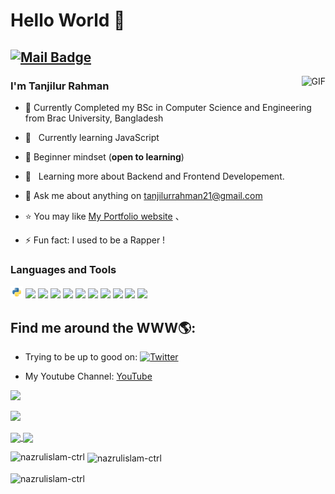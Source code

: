 
# Hello World 👋
 [![Mail Badge](https://img.shields.io/badge/-tanjilurrahman21@gmail.com-c14438?style=flat-square&logo=Gmail&logoColor=white&link=mailto:tanjilurrahman21@gmail.com)](mailto:tanjilurrahman21@gmail.com)
---
<img align="right" alt="GIF" src="https://raw.githubusercontent.com/haoruilee/haoruilee/master/pic/pusheencode.gif" />

### I'm Tanjilur Rahman 

- 🔭 Currently Completed my BSc in Computer Science and Engineering from Brac University, Bangladesh
- 💼 &nbsp; Currently learning JavaScript
- :apple: Beginner mindset (**open to learning**)

- 🌱 &nbsp; Learning more about Backend and Frontend Developement.
- 💬 Ask me about anything on tanjilurrahman21@gmail.com
- :star: You may like [My Portfolio website](http://tanjilurjdot.pythonanywhere.com/) 、 
- ⚡ Fun fact: I used to be a Rapper !

### Languages and Tools

<code><img height="20" src="https://raw.githubusercontent.com/github/explore/80688e429a7d4ef2fca1e82350fe8e3517d3494d/topics/python/python.png"></code>
<code><img height="20" src="https://static.djangoproject.com/img/logos/django-logo-positive.svg"></code>
<code><img height="20" src="https://upload.wikimedia.org/wikipedia/commons/6/6a/JavaScript-logo.png"></code>
<code><img height="20" src="https://upload.wikimedia.org/wikipedia/en/3/30/Java_programming_language_logo.svg"></code>
<code><img height="20" src="https://upload.wikimedia.org/wikipedia/commons/a/a7/React-icon.svg"></code>
<code><img height="20" src="https://upload.wikimedia.org/wikipedia/commons/3/3f/Git_icon.svg"></code>
<code><img height="20" src="https://upload.wikimedia.org/wikipedia/commons/8/87/Sql_data_base_with_logo.png"></code>
<code><img height="20" src="https://upload.wikimedia.org/wikipedia/commons/6/61/HTML5_logo_and_wordmark.svg"></code>
<code><img height="20" src="https://upload.wikimedia.org/wikipedia/commons/d/d5/CSS3_logo_and_wordmark.svg"></code>
<code><img height="20" src="https://upload.wikimedia.org/wikipedia/commons/b/b2/Bootstrap_logo.svg"></code>
<code><img height="20" src="https://upload.wikimedia.org/wikipedia/commons/d/d5/Tailwind_CSS_Logo.svg"></code>

## Find me around the WWW🌎:

<p align="center"> 




- Trying to be up to good on: <a href="https://twitter.com/4thSpiderman"><img src="https://img.shields.io/twitter/follow/PluckyPrecious?label=Twitter&style=social" alt="Twitter"></a> 


- My Youtube Channel: <a href="https://www.youtube.com/channel/UCNnYBRO48MGLOfLCV_L64zg">YouTube</a> 


<img src="https://media.giphy.com/media/LnQjpWaON8nhr21vNW/giphy.gif" width="60"> 


![](https://komarev.com/ghpvc/?username=TanjilurJim&color=ff69b4)

<a href="https://github.com/anuraghazra/github-readme-stats">
  <img height=200 align="center" src="https://github-readme-stats.vercel.app/api?username=TanjilurJim&card_width=330&theme=radical" />
</a>
<a href="https://github.com/anuraghazra/convoychat">
  <img height=200 align="center" src="https://github-readme-stats.vercel.app/api/top-langs?username=TanjilurJim&layout=compact&langs_count=8&card_width=330&theme=radical" />
</a>

<p><img align="left" src="https://github-readme-stats.vercel.app/api/top-langs?username=nazrulislam-ctrl&show_icons=true&locale=en&layout=compact" alt="nazrulislam-ctrl" /></p>

<p>&nbsp;<img align="center" src="https://github-readme-stats.vercel.app/api?username=nazrulislam-ctrl&show_icons=true&locale=en" alt="nazrulislam-ctrl" /></p>

<p><img align="center" src="https://github-readme-streak-stats.herokuapp.com/?user=nazrulislam-ctrl&" alt="nazrulislam-ctrl" /></p>
